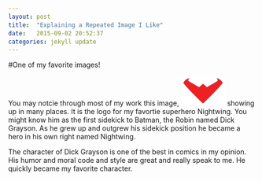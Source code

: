 ```yaml
---
layout: post
title:  "Explaining a Repeated Image I Like"
date:   2015-09-02 20:52:37
categories: jekyll update
---
```


#One of my favorite images!

You may notcie through most of my work this image, ![Nightwing Logo](/images/nightwingLogo.png) showing up in many places.  It is the logo for my favortie superhero Nightwing.  You might know him as the first sidekick to Batman, the Robin named Dick Grayson.  As he grew up and outgrew his sidekick position he became a hero in his own right named Nightwing.  

The character of Dick Grayson is one of the best in comics in my opinion.  His humor and moral code and style are great and really speak to me.  He quickly became my favorite character.